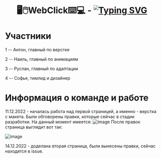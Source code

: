 <h1 align="center">🖥🖱WebClick⌨️💻 - <a href="https://git.io/typing-svg"><img src="https://readme-typing-svg.demolab.com?font=Fira+Code&pause=1000&color=258F40&width=435&lines=website+creative+agency" alt="Typing SVG" /></a></h1> 


# Участники 

1 -- Антон, главный по верстке

2 -- Наиль, главный по анимациям

3 --  Руслан, главный по адаптации

4 -- Софья, тимлид и дизайнер

# Информация о команде и работе

11.12.2022 - началась работа над первой страницей, а именно - верстка с макета. Были обговорены правки, которые сейчас в стадии разработки. На данный момент имеется: 
![image](https://user-images.githubusercontent.com/111881249/206907513-c80efe9b-c577-4d7b-b2ba-6eb38066aaa4.png)
После правок страница выглядит вот так: 

![image](https://user-images.githubusercontent.com/111881249/206925179-c600a703-dd07-4451-af50-fb2bf0817144.png)

14.12.2022 - доделана вторая страница, были вынесены правки, сейчас находятся в issue.



